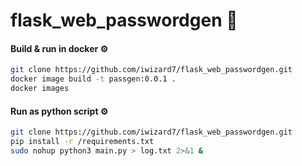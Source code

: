 # flask_web_passwordgen 🔐

#### Build & run in docker ⚙️
```bash
git clone https://github.com/iwizard7/flask_web_passwordgen.git
docker image build -t passgen:0.0.1 .
docker images
```
#### Run as python script ⚙️
```bash
git clone https://github.com/iwizard7/flask_web_passwordgen.git
pip install -r /requirements.txt
sudo nohup python3 main.py > log.txt 2>&1 &
```